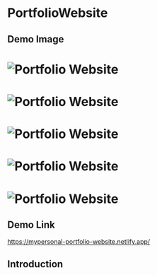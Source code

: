 # PortfolioWebsite
## Demo Image
# ![Portfolio Website](https://user-images.githubusercontent.com/71741384/125414673-c72a9bfc-3d9e-493f-8a4c-1c4b87f58110.png)
# ![Portfolio Website](https://user-images.githubusercontent.com/71741384/125414684-4f287ad4-52e6-4769-aef3-248c6807cce2.png)
# ![Portfolio Website](https://user-images.githubusercontent.com/71741384/125414693-8fc119e0-24af-4f4c-98f8-a4d30708c42a.png)
# ![Portfolio Website](https://user-images.githubusercontent.com/71741384/125414707-277e6846-04c6-435d-b3a2-7da34e5f1ec5.png)
# ![Portfolio Website](https://user-images.githubusercontent.com/71741384/125414717-8cc14f00-6458-47d9-9b8e-6d720ac23757.png)
## Demo Link
https://mypersonal-portfolio-website.netlify.app/
## Introduction
